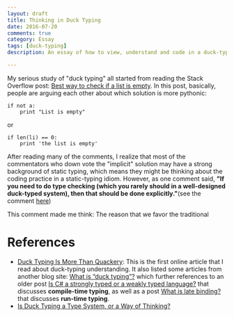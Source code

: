 ```yaml
---
layout: draft
title: Thinking in Duck Typing
date: 2016-07-20
comments: true
category: Essay
tags: [duck-typing]
description: An essay of how to view, understand and code in a duck-typing way.

---
```


My serious study of "duck typing" all started from reading the Stack Overflow post: [Best way to check if a list is empty](http://stackoverflow.com/questions/53513/best-way-to-check-if-a-list-is-empty). In this post, basically, people are arguing each other about which solution is more pythonic:

    if not a:
        print "List is empty"

or

    if len(li) == 0:
        print 'the list is empty'

After reading many of the comments, I realize that most of the commentators who down vote the "implicit" solution may have a strong background of static typing, which means they might be thinking about the coding practice in a static-typing idiom. However, as one comment said, **"If you need to do type checking (which you rarely should in a well-designed duck-typed system), then that should be done explicitly."**(see the comment [here](http://stackoverflow.com/questions/53513/best-way-to-check-if-a-list-is-empty#comment27931884_53522))

This comment made me think: The reason that we favor the traditional

# References
* [Duck Typing Is More Than Quackery](http://haacked.com/archive/2014/01/04/duck-typing/): This is the first online article that I read about duck-typing understanding. It also listed some articles from another blog site: [What is “duck typing”?](https://ericlippert.com/2014/01/02/what-is-duck-typing/) which further references to an older post [Is C# a strongly typed or a weakly typed language?](https://ericlippert.com/2012/10/15/is-c-a-strongly-typed-or-a-weakly-typed-language/) that discusses **compile-time typing**, as well as a post [What is late binding?](https://ericlippert.com/2012/02/06/what-is-late-binding/) that discusses **run-time typing**.
* [Is Duck Typing a Type System, or a Way of Thinking?](http://johnatten.com/2014/01/04/is-duck-typing-a-type-system-or-a-way-of-thinking/)
